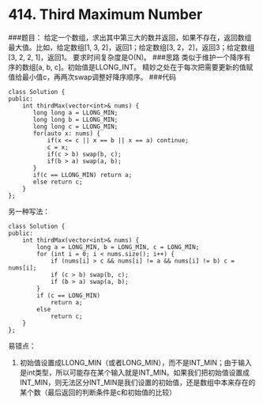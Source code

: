 # 414. Third Maximum Number
###题目：
给定一个数组，求出其中第三大的数并返回，如果不存在，返回数组最大值。比如，给定数组[1, 3, 2]，返回1；给定数组[3, 2，2]，返回3；给定数组[3, 2, 2, 1]，返回1。
要求时间复杂度是O(N)。
###思路
类似于维护一个降序有序的数组[a, b, c]。初始值是LLONG_INT。
精妙之处在于每次把需要更新的值赋值给最小值c，再两次swap调整好降序顺序。
###代码
```
class Solution {
public:
    int thirdMax(vector<int>& nums) {
       long long a = LLONG_MIN;
       long long b = LLONG_MIN;
       long long c = LLONG_MIN;
       for(auto x: nums) {
           if(x <= c || x == b || x == a) continue;
           c = x;
           if(c > b) swap(b, c);
           if(b > a) swap(a, b);
       }
       if(c == LLONG_MIN) return a;
       else return c;
    }
};
```

另一种写法：

```
class Solution {
public:
    int thirdMax(vector<int>& nums) {
        long a = LONG_MIN, b = LONG_MIN, c = LONG_MIN;
        for (int i = 0; i < nums.size(); i++) {
            if (nums[i] > c && nums[i] != a && nums[i] != b) c = nums[i];
            if (c > b) swap(b, c);
            if (b > a) swap(a, b);
        }
        if (c == LONG_MIN)
            return a;
        else
            return c;
    }
};
```

易错点：

1. 初始值设置成LLONG_MIN（或者LONG_MIN），而不是INT_MIN；由于输入是int类型，所以可能存在某个输入就是INT_MIN。如果我们把初始值设置成INT_MIN，则无法区分INT_MIN是我们设置的初始值，还是数组中本来存在的某个数（最后返回的判断条件是c和初始值的比较）
